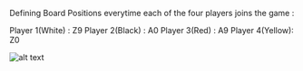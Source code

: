 Defining Board Positions everytime each of the four players joins the game :

Player 1(White) : Z9 
Player 2(Black) : A0
Player 3(Red)   : A9
Player 4(Yellow): Z0

![alt text](https://github.com/nguyensjsu/cmpe202-fivestars/blob/master/akansha/Refactor/Board_Positions.jpeg)
